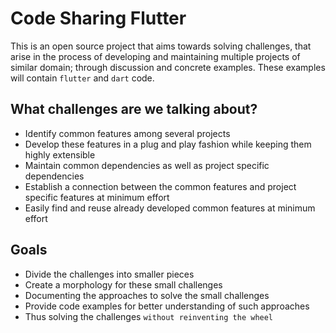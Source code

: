 # Code Sharing Flutter

This is an open source project that aims towards solving challenges, that arise in the process of developing and maintaining multiple projects of similar domain; through discussion and concrete examples. These examples will contain `flutter` and `dart` code.

## What challenges are we talking about?
 - Identify common features among several projects
 - Develop these features in a plug and play fashion while keeping them highly extensible
 - Maintain common dependencies as well as project specific dependencies
 - Establish a connection between the common features and project specific features at minimum effort
 - Easily find and reuse already developed common features at minimum effort
 
## Goals
 - Divide the challenges into smaller pieces
 - Create a morphology for these small challenges
 - Documenting the approaches to solve the small challenges
 - Provide code examples for better understanding of such approaches
 - Thus solving the challenges `without reinventing the wheel`

